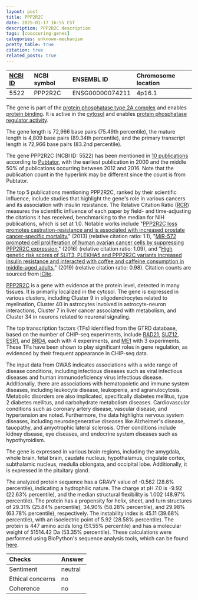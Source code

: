 ```yaml
---
layout: post
title: PPP2R2C
date: 2025-01-17 16:55 CST
description: PPP2R2C description
tags: [cooccuring-genes]
categories: unknown-mechanism
pretty_table: true
citation: true
related_posts: true
---
```




| [NCBI ID](https://www.ncbi.nlm.nih.gov/gene/5522) | NCBI symbol | ENSEMBL ID | Chromosome location |
| :-------- | :------- | :-------- | :------- |
| 5522  | PPP2R2C | ENSG00000074211 | 4p16.1 |



The gene is part of the [protein phosphatase type 2A complex](https://amigo.geneontology.org/amigo/term/GO:0000159) and enables [protein binding](https://amigo.geneontology.org/amigo/term/GO:0005515). It is active in the [cytosol](https://amigo.geneontology.org/amigo/term/GO:0005829) and enables [protein phosphatase regulator activity](https://amigo.geneontology.org/amigo/term/GO:0019888).


The gene length is 72,966 base pairs (75.49th percentile), the mature length is 4,809 base pairs (89.34th percentile), and the primary transcript length is 72,966 base pairs (83.2nd percentile).


The gene PPP2R2C (NCBI ID: 5522) has been mentioned in [10 publications](https://pubmed.ncbi.nlm.nih.gov/?term=%22PPP2R2C%22) according to [Pubtator](https://academic.oup.com/nar/article/47/W1/W587/5494727), with the earliest publication in 2000 and the middle 50% of publications occurring between 2012 and 2016. Note that the publication count in the hyperlink may be different since the count is from Pubtator.


The top 5 publications mentioning PPP2R2C, ranked by their scientific influence, include studies that highlight the gene's role in various cancers and its association with insulin resistance. The Relative Citation Ratio ([RCR](https://journals.plos.org/plosbiology/article?id=10.1371/journal.pbio.1002541)) measures the scientific influence of each paper by field- and time-adjusting the citations it has received, benchmarking to the median for NIH publications, which is set at 1.0. Notable works include "[PPP2R2C loss promotes castration-resistance and is associated with increased prostate cancer-specific mortality.](https://pubmed.ncbi.nlm.nih.gov/23493267)" (2013) (relative citation ratio: 1.1), "[MiR-572 prompted cell proliferation of human ovarian cancer cells by suppressing PPP2R2C expression.](https://pubmed.ncbi.nlm.nih.gov/26796271)" (2016) (relative citation ratio: 1.09), and "[High genetic risk scores of SLIT3, PLEKHA5 and PPP2R2C variants increased insulin resistance and interacted with coffee and caffeine consumption in middle-aged adults.](https://pubmed.ncbi.nlm.nih.gov/30454882)" (2019) (relative citation ratio: 0.98). Citation counts are sourced from [iCite](https://icite.od.nih.gov).


[PPP2R2C](https://www.proteinatlas.org/ENSG00000074211-PPP2R2C) is a gene with evidence at the protein level, detected in many tissues. It is primarily localized in the cytosol. The gene is expressed in various clusters, including Cluster 9 in oligodendrocytes related to myelination, Cluster 40 in astrocytes involved in astrocyte-neuron interactions, Cluster 7 in liver cancer associated with metabolism, and Cluster 34 in neurons related to neuronal signaling.


The top transcription factors (TFs) identified from the GTRD database, based on the number of CHIP-seq experiments, include [RAD21](https://www.ncbi.nlm.nih.gov/gene/5885), [SUZ12](https://www.ncbi.nlm.nih.gov/gene/23512), [ESR1](https://www.ncbi.nlm.nih.gov/gene/2099), and [BRD4](https://www.ncbi.nlm.nih.gov/gene/23476), each with 4 experiments, and [ME1](https://www.ncbi.nlm.nih.gov/gene/4199) with 3 experiments. These TFs have been shown to play significant roles in gene regulation, as evidenced by their frequent appearance in CHIP-seq data.



The input data from GWAS indicates associations with a wide range of disease conditions, including infectious diseases such as viral infectious diseases and human immunodeficiency virus infectious disease. Additionally, there are associations with hematopoietic and immune system diseases, including leukocyte disease, leukopenia, and agranulocytosis. Metabolic disorders are also implicated, specifically diabetes mellitus, type 2 diabetes mellitus, and carbohydrate metabolism diseases. Cardiovascular conditions such as coronary artery disease, vascular disease, and hypertension are noted. Furthermore, the data highlights nervous system diseases, including neurodegenerative diseases like Alzheimer's disease, tauopathy, and amyotrophic lateral sclerosis. Other conditions include kidney disease, eye diseases, and endocrine system diseases such as hypothyroidism.



The gene is expressed in various brain regions, including the amygdala, whole brain, fetal brain, caudate nucleus, hypothalamus, cingulate cortex, subthalamic nucleus, medulla oblongata, and occipital lobe. Additionally, it is expressed in the pituitary gland.




The analyzed protein sequence has a GRAVY value of -0.562 (28.6% percentile), indicating a hydrophilic nature. The charge at pH 7.0 is -9.92 (22.63% percentile), and the median structural flexibility is 1.002 (48.97% percentile). The protein has a propensity for helix, sheet, and turn structures of 29.31% (25.84% percentile), 34.90% (58.28% percentile), and 29.98% (63.78% percentile), respectively. The instability index is 45.11 (39.68% percentile), with an isoelectric point of 5.92 (28.58% percentile). The protein is 447 amino acids long (51.55% percentile) and has a molecular weight of 51514.42 Da (53.35% percentile). These calculations were performed using BioPython's sequence analysis tools, which can be found [here](https://biopython.org/docs/1.75/api/Bio.SeqUtils.ProtParam.html).





| Checks    | Answer |
| :-------- | :------- |
| Sentiment  | neutral   |
| Ethical concerns | no     |
| Coherence    | no    |